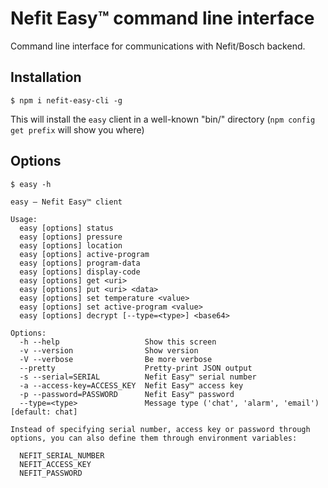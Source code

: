 # Nefit Easy™ command line interface

Command line interface for communications with Nefit/Bosch backend.

## Installation

```
$ npm i nefit-easy-cli -g
```

This will install the `easy` client in a well-known "bin/" directory (`npm
config get prefix` will show you where)

## Options

```
$ easy -h

easy – Nefit Easy™ client

Usage:
  easy [options] status
  easy [options] pressure
  easy [options] location
  easy [options] active-program
  easy [options] program-data
  easy [options] display-code
  easy [options] get <uri>
  easy [options] put <uri> <data>
  easy [options] set temperature <value>
  easy [options] set active-program <value>
  easy [options] decrypt [--type=<type>] <base64>

Options:
  -h --help                   Show this screen
  -v --version                Show version
  -V --verbose                Be more verbose
  --pretty                    Pretty-print JSON output
  -s --serial=SERIAL          Nefit Easy™ serial number
  -a --access-key=ACCESS_KEY  Nefit Easy™ access key
  -p --password=PASSWORD      Nefit Easy™ password
  --type=<type>               Message type ('chat', 'alarm', 'email') [default: chat]

Instead of specifying serial number, access key or password through
options, you can also define them through environment variables:

  NEFIT_SERIAL_NUMBER
  NEFIT_ACCESS_KEY
  NEFIT_PASSWORD
```
